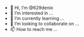 - 👋 Hi, I’m @629denio
- 👀 I’m interested in ...
- 🌱 I’m currently learning ...
- 💞️ I’m looking to collaborate on ...
- 📫 How to reach me ...

<!---
629denio/629denio is a ✨ special ✨ repository because its `README.md` (this file) appears on your GitHub profile.
You can click the Preview link to take a look at your changes.
--->
